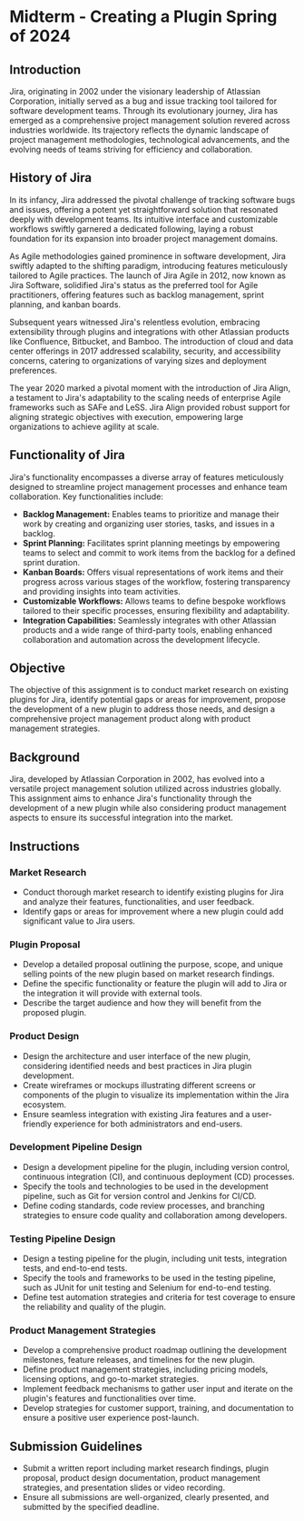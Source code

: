 # Midterm - Creating a Plugin Spring of 2024

## Introduction

Jira, originating in 2002 under the visionary leadership of Atlassian Corporation, initially served as a bug and issue tracking tool tailored for software development teams. Through its evolutionary journey, Jira has emerged as a comprehensive project management solution revered across industries worldwide. Its trajectory reflects the dynamic landscape of project management methodologies, technological advancements, and the evolving needs of teams striving for efficiency and collaboration.

## History of Jira

In its infancy, Jira addressed the pivotal challenge of tracking software bugs and issues, offering a potent yet straightforward solution that resonated deeply with development teams. Its intuitive interface and customizable workflows swiftly garnered a dedicated following, laying a robust foundation for its expansion into broader project management domains.

As Agile methodologies gained prominence in software development, Jira swiftly adapted to the shifting paradigm, introducing features meticulously tailored to Agile practices. The launch of Jira Agile in 2012, now known as Jira Software, solidified Jira's status as the preferred tool for Agile practitioners, offering features such as backlog management, sprint planning, and kanban boards.

Subsequent years witnessed Jira's relentless evolution, embracing extensibility through plugins and integrations with other Atlassian products like Confluence, Bitbucket, and Bamboo. The introduction of cloud and data center offerings in 2017 addressed scalability, security, and accessibility concerns, catering to organizations of varying sizes and deployment preferences.

The year 2020 marked a pivotal moment with the introduction of Jira Align, a testament to Jira's adaptability to the scaling needs of enterprise Agile frameworks such as SAFe and LeSS. Jira Align provided robust support for aligning strategic objectives with execution, empowering large organizations to achieve agility at scale.

## Functionality of Jira

Jira's functionality encompasses a diverse array of features meticulously designed to streamline project management processes and enhance team collaboration. Key functionalities include:

- **Backlog Management:** Enables teams to prioritize and manage their work by creating and organizing user stories, tasks, and issues in a backlog.
- **Sprint Planning:** Facilitates sprint planning meetings by empowering teams to select and commit to work items from the backlog for a defined sprint duration.
- **Kanban Boards:** Offers visual representations of work items and their progress across various stages of the workflow, fostering transparency and providing insights into team activities.
- **Customizable Workflows:** Allows teams to define bespoke workflows tailored to their specific processes, ensuring flexibility and adaptability.
- **Integration Capabilities:** Seamlessly integrates with other Atlassian products and a wide range of third-party tools, enabling enhanced collaboration and automation across the development lifecycle.

## Objective

The objective of this assignment is to conduct market research on existing plugins for Jira, identify potential gaps or areas for improvement, propose the development of a new plugin to address those needs, and design a comprehensive project management product along with product management strategies.

## Background

Jira, developed by Atlassian Corporation in 2002, has evolved into a versatile project management solution utilized across industries globally. This assignment aims to enhance Jira's functionality through the development of a new plugin while also considering product management aspects to ensure its successful integration into the market.

## Instructions

### Market Research

- Conduct thorough market research to identify existing plugins for Jira and analyze their features, functionalities, and user feedback.
- Identify gaps or areas for improvement where a new plugin could add significant value to Jira users.

### Plugin Proposal

- Develop a detailed proposal outlining the purpose, scope, and unique selling points of the new plugin based on market research findings.
- Define the specific functionality or feature the plugin will add to Jira or the integration it will provide with external tools.
- Describe the target audience and how they will benefit from the proposed plugin.

### Product Design

- Design the architecture and user interface of the new plugin, considering identified needs and best practices in Jira plugin development.
- Create wireframes or mockups illustrating different screens or components of the plugin to visualize its implementation within the Jira ecosystem.
- Ensure seamless integration with existing Jira features and a user-friendly experience for both administrators and end-users.

### Development Pipeline Design

- Design a development pipeline for the plugin, including version control, continuous integration (CI), and continuous deployment (CD) processes.
- Specify the tools and technologies to be used in the development pipeline, such as Git for version control and Jenkins for CI/CD.
- Define coding standards, code review processes, and branching strategies to ensure code quality and collaboration among developers.

### Testing Pipeline Design

- Design a testing pipeline for the plugin, including unit tests, integration tests, and end-to-end tests.
- Specify the tools and frameworks to be used in the testing pipeline, such as JUnit for unit testing and Selenium for end-to-end testing.
- Define test automation strategies and criteria for test coverage to ensure the reliability and quality of the plugin.

### Product Management Strategies

- Develop a comprehensive product roadmap outlining the development milestones, feature releases, and timelines for the new plugin.
- Define product management strategies, including pricing models, licensing options, and go-to-market strategies.
- Implement feedback mechanisms to gather user input and iterate on the plugin's features and functionalities over time.
- Develop strategies for customer support, training, and documentation to ensure a positive user experience post-launch.

## Submission Guidelines

- Submit a written report including market research findings, plugin proposal, product design documentation, product management strategies, and presentation slides or video recording.
- Ensure all submissions are well-organized, clearly presented, and submitted by the specified deadline.
